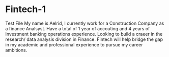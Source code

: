 # Fintech-1
Test File
My name is Aelrid, I currently work for a Construction Company as a finance Analsyst. Have a total of 1 year of accouting and 4  years of Investment banking operations experience. Looking to build a craeer in the research/ data analysis division in Finance. Fintech will help bridge the gap in my academic and professional experience to pursue my career ambitions.
